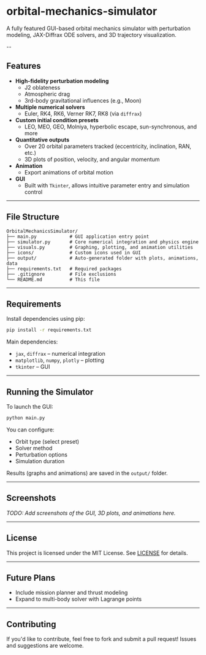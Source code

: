 # orbital-mechanics-simulator
A fully featured GUI-based orbital mechanics simulator with perturbation modeling, JAX-Diffrax ODE solvers, and 3D trajectory visualization.

--

## Features

- **High-fidelity perturbation modeling**
  - J2 oblateness
  - Atmospheric drag
  - 3rd-body gravitational influences (e.g., Moon)
- **Multiple numerical solvers**
  - Euler, RK4, RK6, Verner RK7, RK8 (via `diffrax`)
- **Custom initial condition presets**
  - LEO, MEO, GEO, Molniya, hyperbolic escape, sun-synchronous, and more
- **Quantitative outputs**
  - Over 20 orbital parameters tracked (eccentricity, inclination, RAN, etc.)
  - 3D plots of position, velocity, and angular momentum
- **Animation**
  - Export animations of orbital motion
- **GUI**
  - Built with `Tkinter`, allows intuitive parameter entry and simulation control

---

## File Structure

```
OrbitalMechanicsSimulator/
├── main.py            # GUI application entry point
├── simulator.py       # Core numerical integration and physics engine
├── visuals.py         # Graphing, plotting, and animation utilities
├── icons/             # Custom icons used in GUI
├── output/            # Auto-generated folder with plots, animations, data
├── requirements.txt   # Required packages
├── .gitignore         # File exclusions
└── README.md          # This file
```

---

## Requirements

Install dependencies using pip:

```bash
pip install -r requirements.txt
```

Main dependencies:
- `jax`, `diffrax` – numerical integration
- `matplotlib`, `numpy`, `plotly` – plotting
- `tkinter` – GUI

---

## Running the Simulator

To launch the GUI:

```bash
python main.py
```

You can configure:
- Orbit type (select preset)
- Solver method
- Perturbation options
- Simulation duration

Results (graphs and animations) are saved in the `output/` folder.

---

## Screenshots

_TODO: Add screenshots of the GUI, 3D plots, and animations here._

---

## License

This project is licensed under the MIT License. See [LICENSE](LICENSE) for details.

---

## Future Plans

- Include mission planner and thrust modeling
- Expand to multi-body solver with Lagrange points

---

## Contributing

If you'd like to contribute, feel free to fork and submit a pull request! Issues and suggestions are welcome.
